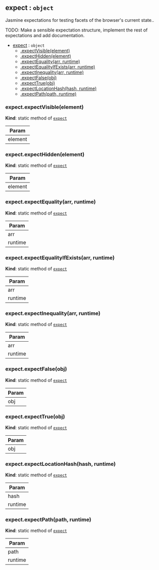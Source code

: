 <a name="module_expect"></a>

## expect : <code>object</code>
Jasmine expectations for testing facets of the browser's current state..

TODO: Make a sensible expectation structure, implement the rest of expectations and add documentation.


* [expect](#module_expect) : <code>object</code>
    * [.expectVisible(element)](#module_expect.expectVisible)
    * [.expectHidden(element)](#module_expect.expectHidden)
    * [.expectEquality(arr, runtime)](#module_expect.expectEquality)
    * [.expectEqualityIfExists(arr, runtime)](#module_expect.expectEqualityIfExists)
    * [.expectInequality(arr, runtime)](#module_expect.expectInequality)
    * [.expectFalse(obj)](#module_expect.expectFalse)
    * [.expectTrue(obj)](#module_expect.expectTrue)
    * [.expectLocationHash(hash, runtime)](#module_expect.expectLocationHash)
    * [.expectPath(path, runtime)](#module_expect.expectPath)

<a name="module_expect.expectVisible"></a>

### expect.expectVisible(element)
**Kind**: static method of <code>[expect](#module_expect)</code>  

| Param |
| --- |
| element | 

<a name="module_expect.expectHidden"></a>

### expect.expectHidden(element)
**Kind**: static method of <code>[expect](#module_expect)</code>  

| Param |
| --- |
| element | 

<a name="module_expect.expectEquality"></a>

### expect.expectEquality(arr, runtime)
**Kind**: static method of <code>[expect](#module_expect)</code>  

| Param |
| --- |
| arr | 
| runtime | 

<a name="module_expect.expectEqualityIfExists"></a>

### expect.expectEqualityIfExists(arr, runtime)
**Kind**: static method of <code>[expect](#module_expect)</code>  

| Param |
| --- |
| arr | 
| runtime | 

<a name="module_expect.expectInequality"></a>

### expect.expectInequality(arr, runtime)
**Kind**: static method of <code>[expect](#module_expect)</code>  

| Param |
| --- |
| arr | 
| runtime | 

<a name="module_expect.expectFalse"></a>

### expect.expectFalse(obj)
**Kind**: static method of <code>[expect](#module_expect)</code>  

| Param |
| --- |
| obj | 

<a name="module_expect.expectTrue"></a>

### expect.expectTrue(obj)
**Kind**: static method of <code>[expect](#module_expect)</code>  

| Param |
| --- |
| obj | 

<a name="module_expect.expectLocationHash"></a>

### expect.expectLocationHash(hash, runtime)
**Kind**: static method of <code>[expect](#module_expect)</code>  

| Param |
| --- |
| hash | 
| runtime | 

<a name="module_expect.expectPath"></a>

### expect.expectPath(path, runtime)
**Kind**: static method of <code>[expect](#module_expect)</code>  

| Param |
| --- |
| path | 
| runtime | 

